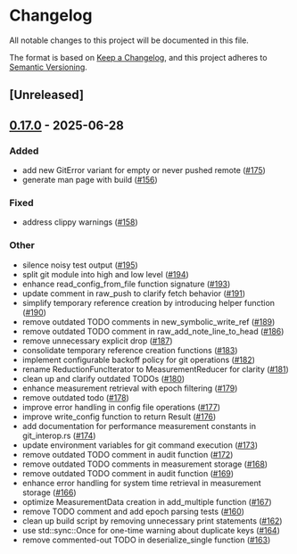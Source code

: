 # Changelog

All notable changes to this project will be documented in this file.

The format is based on [Keep a Changelog](https://keepachangelog.com/en/1.0.0/),
and this project adheres to [Semantic Versioning](https://semver.org/spec/v2.0.0.html).

## [Unreleased]

## [0.17.0](https://github.com/kaihowl/git-perf/compare/git-perf-v0.16.0...git-perf-v0.17.0) - 2025-06-28

### Added

- add new GitError variant for empty or never pushed remote ([#175](https://github.com/kaihowl/git-perf/pull/175))
- generate man page with build ([#156](https://github.com/kaihowl/git-perf/pull/156))

### Fixed

- address clippy warnings ([#158](https://github.com/kaihowl/git-perf/pull/158))

### Other

- silence noisy test output ([#195](https://github.com/kaihowl/git-perf/pull/195))
- split git module into high and low level ([#194](https://github.com/kaihowl/git-perf/pull/194))
- enhance read_config_from_file function signature ([#193](https://github.com/kaihowl/git-perf/pull/193))
- update comment in raw_push to clarify fetch behavior ([#191](https://github.com/kaihowl/git-perf/pull/191))
- simplify temporary reference creation by introducing helper function ([#190](https://github.com/kaihowl/git-perf/pull/190))
- remove outdated TODO comments in new_symbolic_write_ref ([#189](https://github.com/kaihowl/git-perf/pull/189))
- remove outdated TODO comment in raw_add_note_line_to_head ([#186](https://github.com/kaihowl/git-perf/pull/186))
- remove unnecessary explicit drop ([#187](https://github.com/kaihowl/git-perf/pull/187))
- consolidate temporary reference creation functions ([#183](https://github.com/kaihowl/git-perf/pull/183))
- implement configurable backoff policy for git operations ([#182](https://github.com/kaihowl/git-perf/pull/182))
- rename ReductionFuncIterator to MeasurementReducer for clarity ([#181](https://github.com/kaihowl/git-perf/pull/181))
- clean up and clarify outdated TODOs ([#180](https://github.com/kaihowl/git-perf/pull/180))
- enhance measurement retrieval with epoch filtering ([#179](https://github.com/kaihowl/git-perf/pull/179))
- remove outdated todo ([#178](https://github.com/kaihowl/git-perf/pull/178))
- improve error handling in config file operations ([#177](https://github.com/kaihowl/git-perf/pull/177))
- improve write_config function to return Result ([#176](https://github.com/kaihowl/git-perf/pull/176))
- add documentation for performance measurement constants in git_interop.rs ([#174](https://github.com/kaihowl/git-perf/pull/174))
- update environment variables for git command execution ([#173](https://github.com/kaihowl/git-perf/pull/173))
- remove outdated TODO comment in audit function ([#172](https://github.com/kaihowl/git-perf/pull/172))
- remove outdated TODO comments in measurement storage ([#168](https://github.com/kaihowl/git-perf/pull/168))
- remove outdated TODO comment in audit function ([#169](https://github.com/kaihowl/git-perf/pull/169))
- enhance error handling for system time retrieval in measurement storage ([#166](https://github.com/kaihowl/git-perf/pull/166))
- optimize MeasurementData creation in add_multiple function ([#167](https://github.com/kaihowl/git-perf/pull/167))
- remove TODO comment and add epoch parsing tests ([#160](https://github.com/kaihowl/git-perf/pull/160))
- clean up build script by removing unnecessary print statements ([#162](https://github.com/kaihowl/git-perf/pull/162))
- use std::sync::Once for one-time warning about duplicate keys ([#164](https://github.com/kaihowl/git-perf/pull/164))
- remove commented-out TODO in deserialize_single function ([#163](https://github.com/kaihowl/git-perf/pull/163))
